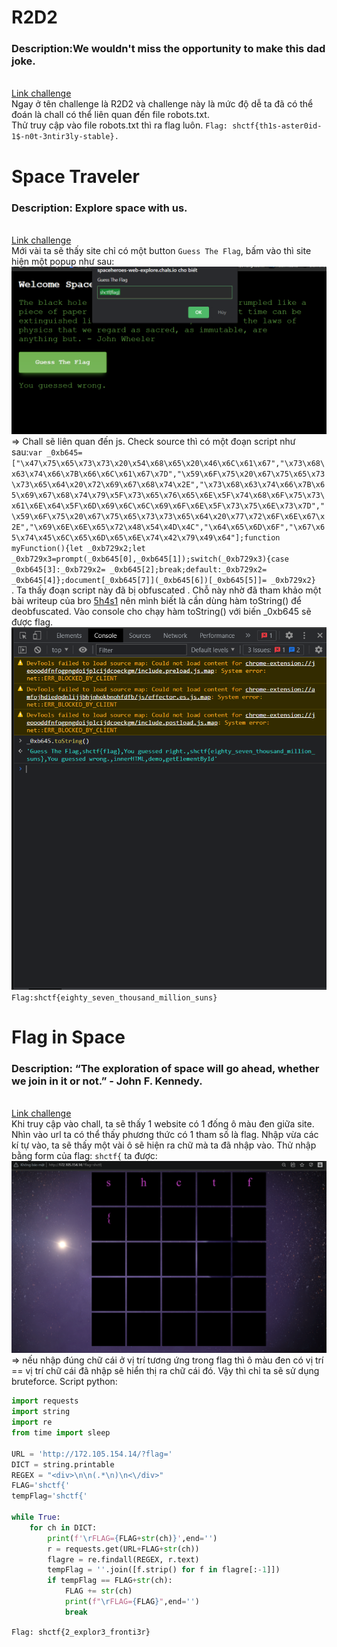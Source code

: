 # R2D2

<h3>Description:We wouldn't miss the opportunity to make this dad joke.</h3><br>
<a href="https://spaceheroes-web-r2d2.chals.io">Link challenge</a><br>
Ngay ở tên challenge là R2D2 và challenge này là mức độ dễ ta đã có thể đoán là chall có thể liên quan đến file robots.txt.<br>
Thử truy cập vào file robots.txt thì ra flag luôn.
<code>Flag: shctf{th1s-aster0id-1$-n0t-3ntir3ly-stable}.</code>

# Space Traveler
<h3>Description: Explore space with us.</h3><br>
<a href="https://spaceheroes-web-explore.chals.io/">Link challenge</a><br>
Mới vài ta sẽ thấy site chỉ có một button <code>Guess The Flag</code>, bấm vào thì site hiện một popup như sau:<br>
<img src="./img/space_traveler_1.png/"></img><br>
=> Chall sẽ liên quan đến js. Check source thì có một đoạn script như sau:<code>var _0xb645=["\x47\x75\x65\x73\x73\x20\x54\x68\x65\x20\x46\x6C\x61\x67","\x73\x68\x63\x74\x66\x7B\x66\x6C\x61\x67\x7D","\x59\x6F\x75\x20\x67\x75\x65\x73\x73\x65\x64\x20\x72\x69\x67\x68\x74\x2E","\x73\x68\x63\x74\x66\x7B\x65\x69\x67\x68\x74\x79\x5F\x73\x65\x76\x65\x6E\x5F\x74\x68\x6F\x75\x73\x61\x6E\x64\x5F\x6D\x69\x6C\x6C\x69\x6F\x6E\x5F\x73\x75\x6E\x73\x7D","\x59\x6F\x75\x20\x67\x75\x65\x73\x73\x65\x64\x20\x77\x72\x6F\x6E\x67\x2E","\x69\x6E\x6E\x65\x72\x48\x54\x4D\x4C","\x64\x65\x6D\x6F","\x67\x65\x74\x45\x6C\x65\x6D\x65\x6E\x74\x42\x79\x49\x64"];function myFunction(){let _0xb729x2;let _0xb729x3=prompt(_0xb645[0],_0xb645[1]);switch(_0xb729x3){case _0xb645[3]:_0xb729x2= _0xb645[2];break;default:_0xb729x2= _0xb645[4]};document[_0xb645[7]](_0xb645[6])[_0xb645[5]]= _0xb729x2}
</code>. Ta thấy đoạn script này đã bị obfuscated . Chỗ này nhờ đã tham khảo một bài writeup của bro <a href="https://github.com/5h4s1">5h4s1</a> nên mình biết là cần dùng hàm toString() để deobfuscated. Vào console cho chạy hàm toString() với biến _0xb645 sẽ được flag.<br>
<img src="./img/space_traveler_2.png/"></img><br>
<code>Flag:shctf{eighty_seven_thousand_million_suns}</code><br>

# Flag in Space

<h3>Description: “The exploration of space will go ahead, whether we join in it or not.” - John F. Kennedy.</h3><br>
<a href="http://172.105.154.14/?flag=">Link challenge</a><br>
Khi truy cập vào chall, ta sẽ thấy 1 website có 1 đống ô màu đen giữa site. Nhìn vào url ta có thể thấy phương thức có 1 tham số là flag. Nhập vừa các kí tự vào, ta sẽ thấy một vài ô sẽ hiện ra chữ mà ta đã nhập vào. Thử nhập bằng form của flag: <Code>shctf{</Code> ta được:
<img src="./img/flag_in_the_space_1.png/"></img>
=> nếu nhập đúng chữ cái ở vị trí tương ứng trong flag thì ô màu đen có vị trí == vị trí chữ cái đã nhập sẽ hiển thị ra chữ cái đó.
Vậy thì chỉ ta sẽ sử dụng bruteforce.
Script python:

```python
import requests
import string
import re
from time import sleep

URL = 'http://172.105.154.14/?flag='
DICT = string.printable
REGEX = "<div>\n\n(.*\n)\n<\/div>"
FLAG='shctf{'
tempFlag='shctf{'

while True:
    for ch in DICT:
        print(f'\rFLAG={FLAG+str(ch)}',end='')
        r = requests.get(URL+FLAG+str(ch))
        flagre = re.findall(REGEX, r.text)
        tempFlag = ''.join([f.strip() for f in flagre[:-1]])
        if tempFlag == FLAG+str(ch):
            FLAG += str(ch)
            print(f"\rFLAG={FLAG}",end='')
            break
```
`Flag: shctf{2_explor3_fronti3r}`
